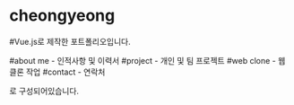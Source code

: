 # cheongyeong

#Vue.js로 제작한 포트폴리오입니다.

#about me - 인적사항 및 이력서
#project - 개인 및 팀 프로젝트
#web clone - 웹 클론 작업
#contact - 연락처 

로 구성되어있습니다. 
